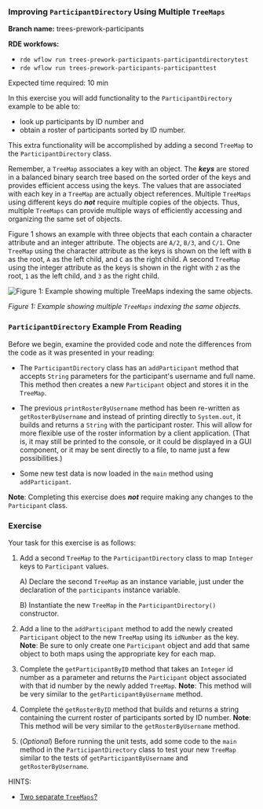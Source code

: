 ### Improving `ParticipantDirectory` Using Multiple `TreeMaps`

**Branch name:** trees-prework-participants

**RDE workfows:**
* `rde wflow run trees-prework-participants-participantdirectorytest`
* `rde wflow run trees-prework-participants-participanttest`

Expected time required: 10 min

In this exercise you will add functionality to the `ParticipantDirectory`
example to be able to:

* look up participants by ID number and
* obtain a roster of participants sorted by ID number.

This extra functionality will be accomplished by adding a second
`TreeMap` to the `ParticipantDirectory` class.

Remember, a `TreeMap` associates a key with an object. The ***keys*** are
stored in a balanced binary search tree based on the sorted order of the
keys and provides efficient access using the keys. The values that are
associated with each key in a `TreeMap` are actually object references.
Multiple `TreeMaps` using different keys do ***not*** require multiple
copies of the objects. Thus, multiple `TreeMaps` can provide multiple ways
of efficiently accessing and organizing the same set of objects.

Figure 1 shows an example with three objects that each contain a character
attribute and an integer attribute. The objects are `A/2`, `B/3`, and `C/1`.
One `TreeMap` using the character attribute as the keys is shown on the left
with `B` as the root, `A` as the left child, and `C` as the right child.
A second `TreeMap` using the integer attribute as the keys is shown in the
right with `2` as the root, `1` as the left child, and `3` as the right child.

![Figure 1: Example showing multiple `TreeMaps` indexing the same
  objects.](../../../../../../../../../resources/trees/MultipleTreeMaps.png)

*Figure 1: Example showing multiple `TreeMaps` indexing the same objects.*

### `ParticipantDirectory` Example From Reading

Before we begin, examine the provided code and note the differences
from the code as it was presented in your reading:

* The `ParticipantDirectory` class has an `addParticipant` method that
accepts `String` parameters for the participant's username and full name.
This method then creates a new `Participant` object and stores it in the
`TreeMap`.

* The previous `printRosterByUsername` method has been re-written as
`getRosterByUsername` and instead of printing directly to `System.out`,
it builds and returns a `String` with the participant roster. This will
allow for more flexible use of the roster information by a client
application. (That is, it may still be printed to the console, or it
could be displayed in a GUI component, or it may be sent directly to a
file, to name just a few possibilities.)

* Some new test data is now loaded in the `main` method using `addParticipant`.

**Note**: Completing this exercise does ***not*** require making any
changes to the `Participant` class.

### Exercise

Your task for this exercise is as follows:

1. Add a second `TreeMap` to the `ParticipantDirectory` class to map
`Integer` keys to `Participant` values.

    A) Declare the second `TreeMap` as an instance variable, just under
    the declaration of the `participants` instance variable.
    
    B) Instantiate the new `TreeMap` in the `ParticipantDirectory()`
    constructor.

2. Add a line to the `addParticipant` method to add the newly created `Participant`
object to the new `TreeMap` using its `idNumber` as the key. **Note**: Be sure to
only create one `Participant` object and add that same object to both maps using
the appropriate key for each map.

3. Complete the `getParticipantByID` method that takes an `Integer` id number as a 
parameter and returns the `Participant` object associated with that id number
by the newly added `TreeMap`. **Note**: This method will be very similar to
the `getParticipantByUsername` method.

4.  Complete the `getRosterByID` method that builds and returns a string containing
the current roster of participants sorted by ID number. **Note**: This method
will be very similar to the `getRosterByUsername` method.

5. (*Optional*) Before running the unit tests, add some code to the `main`
method in the `ParticipantDirectory` class to test your new `TreeMap` similar
to the tests of `getParticipantByUsername` and `getRosterByUsername`.

HINTS:
* [Two separate `TreeMaps`?](./hints/hint_01.md)
